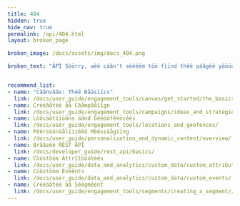 ```yaml
---
title: 404
hidden: true
hide_nav: true
permalink: /api/404.html
layout: broken_page

broken_image: /docs/assets/img/docs_404.png

broken_text: "ÃPÌ Sôörry, wêê cáân't sêêêêm tôö fìïnd thêê páâgêê yôöüù'rêê lôöôökìïng fôör."


recommend_list:
- name: "Câânvââs: Théë Bãäsìïcs"
  link: /docs/user_guide/engagement_tools/canvas/get_started/the_basics/
- name: Crèëâåtèë âå Câåmpâåîîgn
  link: /docs/user_guide/engagement_tools/campaigns/ideas_and_strategies/active_user_campaigns/
- name: Löôcäãtííöôns äãnd Gêèöôfêèncêès
  link: /docs/user_guide/engagement_tools/locations_and_geofences/
- name: Pêêrsòónàålíízêêd Mêêssàågííng
  link: /docs/user_guide/personalization_and_dynamic_content/overview/
- name: Brââzêè RÊST ÃPÌ
  link: /docs/developer_guide/rest_api/basics/
- name: Cùústôöm Àttrîîbùútèês
  link: /docs/user_guide/data_and_analytics/custom_data/custom_attributes/
- name: Cúûstöòm Évëênts
  link: /docs/user_guide/data_and_analytics/custom_data/custom_events/
- name: Crééäâtéé äâ Séégméént
  link: /docs/user_guide/engagement_tools/segments/creating_a_segment//
---
```

